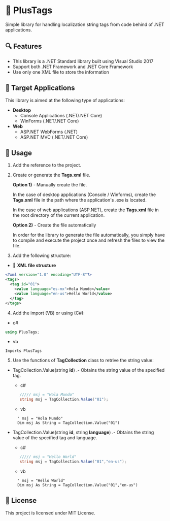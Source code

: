 # :bookmark_tabs: PlusTags 
Simple library for handling localization string tags from code behind of .NET applications.

## :mag: Features
- This library is a .NET Standard library built using Visual Studio 2017
- Support both .NET Framework and .NET Core Framework	
- Use only one XML file to store the information

## :pushpin: Target Applications
This library is aimed at the following type of applications:
- **Desktop**
   - Console Applications (.NET/.NET Core)
   - WinForms (.NET/.NET Core)
- **Web**
   - ASP.NET WebForms (.NET)
   - ASP.NET MVC (.NET/.NET Core)
   
## :wrench: Usage
1. Add the reference to the project.

2. Create or generate the **Tags.xml** file.

   **Option 1)** - Manually create the file.

   In the case of desktop applications (Console / Winforms), create the **Tags.xml** file in the path where the application's .exe is  located.

   In the case of web applications (ASP.NET), create the **Tags.xml** file in the root directory of the current application.

   **Option 2)** - Create the file automatically

   In order for the library to generate the file automatically, you simply have to compile and execute the project once and refresh the files to view the file.

3. Add the following structure:
- :page_facing_up: **XML file structure**
```xml
<?xml version="1.0" encoding="UTF-8"?>
<tags>
  <tag id="01">
    <value language="es-mx">Hola Mundo</value>
    <value language="en-us">Hello World</value>
  </tag>
</tags>
```
4. Add the import (VB) or using (C#):
- c#
```csharp
using PlusTags;
```
- vb
```vbnet
Imports PlusTags
```


5. Use the functions of **TagCollection** class to retrive the string value:
- TagCollection.Value(string **id**) .- Obtains the string value of the specified tag.
   - c#
   ```csharp
      ///// msj = "Hola Mundo"
      string msj = TagCollection.Value("01");
   ```
   - vb
    ```vbnet
      ' msj = "Hola Mundo"
      Dim msj As String = TagCollection.Value("01")
   ```  
   
- TagCollection.Value(string **id**, string **language**) .- Obtains the string value of the specified tag and language.
   - c#
   ```csharp
      ///// msj = "Hello World"
      string msj = TagCollection.Value("01","en-us");
   ```
   - vb
    ```vbnet
      ' msj = "Hello World"
      Dim msj As String = TagCollection.Value("01","en-us")
   ```  

## :memo: License
This project is licensed under MIT License.
